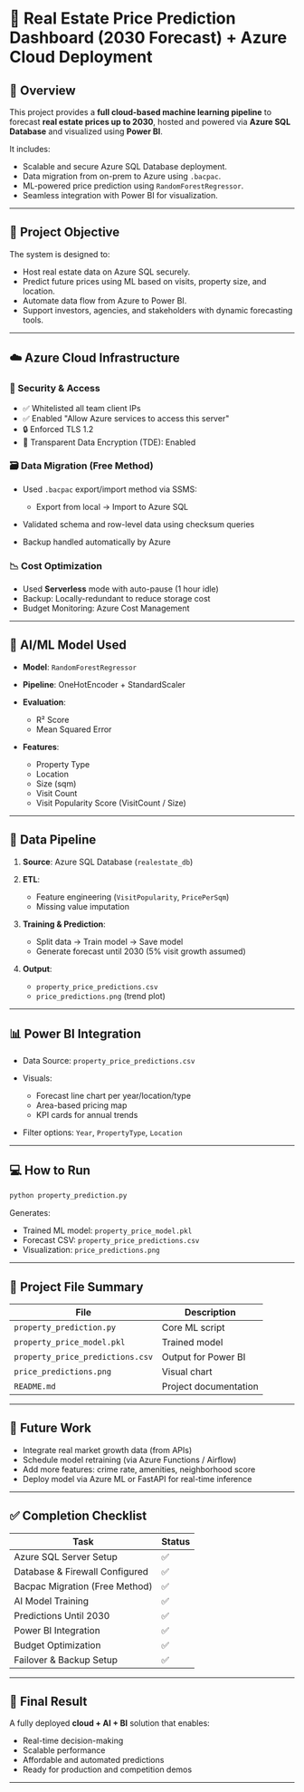 
# 🏡 Real Estate Price Prediction Dashboard (2030 Forecast) + Azure Cloud Deployment

## 📌 Overview

This project provides a **full cloud-based machine learning pipeline** to forecast **real estate prices up to 2030**, hosted and powered via **Azure SQL Database** and visualized using **Power BI**.

It includes:

* Scalable and secure Azure SQL Database deployment.
* Data migration from on-prem to Azure using `.bacpac`.
* ML-powered price prediction using `RandomForestRegressor`.
* Seamless integration with Power BI for visualization.

---

## 🎯 Project Objective

The system is designed to:

* Host real estate data on Azure SQL securely.
* Predict future prices using ML based on visits, property size, and location.
* Automate data flow from Azure to Power BI.
* Support investors, agencies, and stakeholders with dynamic forecasting tools.

---

## ☁️ Azure Cloud Infrastructure



### 🔐 Security & Access

* ✅ Whitelisted all team client IPs
* ✅ Enabled "Allow Azure services to access this server"
* 🔒 Enforced TLS 1.2
* 🔐 Transparent Data Encryption (TDE): Enabled

### 🗃️ Data Migration (Free Method)

* Used `.bacpac` export/import method via SSMS:

  * Export from local → Import to Azure SQL
* Validated schema and row-level data using checksum queries
* Backup handled automatically by Azure

### 📉 Cost Optimization

* Used **Serverless** mode with auto-pause (1 hour idle)
* Backup: Locally-redundant to reduce storage cost
* Budget Monitoring: Azure Cost Management

---

## 🧠 AI/ML Model Used

* **Model**: `RandomForestRegressor`
* **Pipeline**: OneHotEncoder + StandardScaler
* **Evaluation**:

  * R² Score
  * Mean Squared Error
* **Features**:

  * Property Type
  * Location
  * Size (sqm)
  * Visit Count
  * Visit Popularity Score (VisitCount / Size)

---

## 🔄 Data Pipeline

1. **Source**: Azure SQL Database (`realestate_db`)
2. **ETL**:

   * Feature engineering (`VisitPopularity`, `PricePerSqm`)
   * Missing value imputation
3. **Training & Prediction**:

   * Split data → Train model → Save model
   * Generate forecast until 2030 (5% visit growth assumed)
4. **Output**:

   * `property_price_predictions.csv`
   * `price_predictions.png` (trend plot)

---

## 📊 Power BI Integration

* Data Source: `property_price_predictions.csv`
* Visuals:

  * Forecast line chart per year/location/type
  * Area-based pricing map
  * KPI cards for annual trends
* Filter options: `Year`, `PropertyType`, `Location`

---

## 💻 How to Run

```bash
python property_prediction.py
```

Generates:

* Trained ML model: `property_price_model.pkl`
* Forecast CSV: `property_price_predictions.csv`
* Visualization: `price_predictions.png`

---

## 📁 Project File Summary

| File                             | Description           |
| -------------------------------- | --------------------- |
| `property_prediction.py`         | Core ML script        |
| `property_price_model.pkl`       | Trained model         |
| `property_price_predictions.csv` | Output for Power BI   |
| `price_predictions.png`          | Visual chart          |
| `README.md`                      | Project documentation |

---

## 🔮 Future Work

* Integrate real market growth data (from APIs)
* Schedule model retraining (via Azure Functions / Airflow)
* Add more features: crime rate, amenities, neighborhood score
* Deploy model via Azure ML or FastAPI for real-time inference

---

## ✅ Completion Checklist

| Task                           | Status |
| ------------------------------ | ------ |
| Azure SQL Server Setup         | ✅      |
| Database & Firewall Configured | ✅      |
| Bacpac Migration (Free Method) | ✅      |
| AI Model Training              | ✅      |
| Predictions Until 2030         | ✅      |
| Power BI Integration           | ✅      |
| Budget Optimization            | ✅      |
| Failover & Backup Setup        | ✅      |

---

## 🏁 Final Result

A fully deployed **cloud + AI + BI** solution that enables:

* Real-time decision-making
* Scalable performance
* Affordable and automated predictions
* Ready for production and competition demos

---

